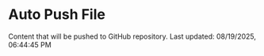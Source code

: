 # Auto Push File

Content that will be pushed to GitHub repository.
Last updated: 08/19/2025, 06:44:45 PM